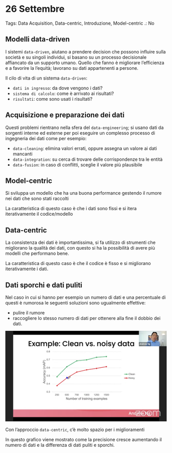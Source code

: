 # 26 Settembre

Tags: Data Acquisition, Data-centric, Introduzione, Model-centric
.: No

## Modelli data-driven

I sistemi `data-driven`, aiutano a prendere decision che possono influire sulla società e su singoli individui, si basano su un processo decisionale affiancato da un supporto umano. Quello che fanno è migliorare l’efficienza e a favorire la l’equità; lavorano su dati appartenenti a persone.

Il cilo di vita di un sistema `data-driven`:

- `dati in ingresso`: da dove vengono i dati?
- `sistema di calcolo`: come è arrivato ai risultati?
- `risultati`: come sono usati i risultati?

## Acquisizione e preparazione dei dati

Questi problemi rientrano nella sfera del `data-engineering`; si usano dati da sorgenti interne ed esterne per poi eseguire un complesso processo di ingegneria dei dati come per esempio:

- `data-cleaning`: elimina valori errati, oppure assegna un valore ai dati mancanti
- `data-integration`: su cerca di trovare delle corrispondenze tra le entità
- `data-fusion`: in caso di conflitti, sceglie il valore più plausibile

## Model-centric

Si sviluppa un modello che ha una buona performance gestendo il rumore nei dati che sono stati raccolti

La caratteristica di questo caso è che i dati sono fissi e si itera iterativamente il codice/modello

## Data-centric

La consistenza dei dati è importantissima, si fa utilizzo di strumenti che migliorano la qualità dei dati, con questo si ha la possibilità di avere più modelli che performano bene.

La caratteristica di questo caso è che il codice è fisso e si migliorano iterativamente i dati.

## Dati sporchi e dati puliti

Nel caso in cui si hanno per esempio un numero di dati e una percentuale di questi è rumorosa le seguenti soluzioni sono ugualmente effettive:

- pulire il rumore
- raccogliere lo stesso numero di dati per ottenere alla fine il dobbio dei dati.

![image.png](IDD2609.png)

Con l’approccio `data-centric`, c’è molto spazio per i miglioramenti

In questo grafico viene mostrato come la precisione cresce aumentando il numero di dati e la differenza di dati puliti e sporchi.
